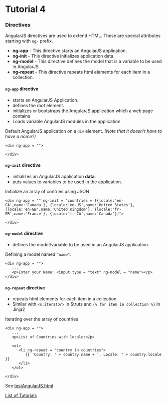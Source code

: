 # Tutorial 4

### Directives

AngularJS directives are used to extend HTML. These are special attributes starting with `ng-` prefix.

* **ng-app** - This directive starts an AngularJS application.
* **ng-init** - This directive initializes application data.
* **ng-model** - This directive defines the model that is a variable to be used in AngularJS.
* **ng-repeat** - This directive repeats html elements for each item in a collection.

#### `ng-app` directive

* starts an AngularJS Application.
* defines the root element.
* initializes or bootstraps the AngularJS application which a web page contains
* Loads variable AngularJS modules in the application.

Default AngularJS application on a `div` element. *(Note that it doesn't have to have a name?)*
```
<div ng-app = "">
...
</div>
```

#### `ng-init` directive

* initializes an AngularJS application **data**.
* puts values to variables to be used in the application.

Initialize an array of contries using JSON
```
<div ng-app = "" ng-init = "countries = [{locale:'en-CA',name:'Canada'}, {locale:'en-US',name:'United States'}, {locale:'en-GB',name:'United Kingdom'}, {locale:'fr-FR',name:'France'}, {locale:'fr-CA',name:'Canada'}]">
	...
</div>
```

#### `ng-model` directive

* defines the model/variable to be used in an AngularJS application.

Defining a model named `"name"`.
```
<div ng-app = "">
   ...
   <p>Enter your Name: <input type = "text" ng-model = "name"></p>
</div>
```

#### `ng-repeat` directive

* repeats html elements for each item in a collection.
* Similar with `<s:iterator>` in Struts and `{% for item in collection %}` in Jinja2

Iterating over the array of countries
```
<div ng-app = "">
   ...
   <p>List of Countries with locale:</p>
   
   <ol>
      <li ng-repeat = "country in countries">
         {{ 'Country: ' + country.name + ', Locale: ' + country.locale }}
      </li>
   </ol>
   
</div>
```

See [testAngularJS.html](testAngularJS.html)

[List of Tutorials](https://github.com/shane030716/angular-js#list-of-tutorials)